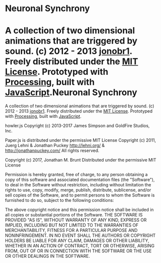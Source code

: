 Neuronal Synchrony
==================
A collection of two dimensional animations that are triggered by sound.
(c) 2012 - 2013 [jonobr1](http://jonobr1.com/). Freely distributed under the [MIT License](http://opensource.org/licenses/MIT).
Prototyped with [Processing](http://processing.org/), built with [JavaScript](http://jonobr1.github.com/two.js).Neuronal Synchrony
==================
A collection of two dimensional animations that are triggered by sound.
(c) 2012 - 2013 [jonobr1](http://jonobr1.com/). Freely distributed under the [MIT License](http://opensource.org/licenses/MIT).
Prototyped with [Processing](http://processing.org/), built with [JavaScript](http://jonobr1.github.com/two.js).

howler.js
Copyright (c) 2013-2017 James Simpson and GoldFire Studios, Inc.

Paper.js is distributed under the permissive MIT License
Copyright (c) 2011, Juerg Lehni & Jonathan Puckey
http://lehni.org/ & http://jonathanpuckey.com/
All rights reserved.

Copyright (c) 2017, Jonathan M. Brunt
Distributed under the permissive MIT License 

Permission is hereby granted, free of charge, to any person obtaining a copy of this software and associated documentation files (the "Software"), to deal in the Software without restriction, including without limitation the rights to use, copy, modify, merge, publish, distribute, sublicense, and/or sell copies of the Software, and to permit persons to whom the Software is furnished to do so, subject to the following conditions:

The above copyright notice and this permission notice shall be included in all copies or substantial portions of the Software.
THE SOFTWARE IS PROVIDED "AS IS", WITHOUT WARRANTY OF ANY KIND, EXPRESS OR IMPLIED, INCLUDING BUT NOT LIMITED TO THE WARRANTIES OF MERCHANTABILITY, FITNESS FOR A PARTICULAR PURPOSE AND NONINFRINGEMENT. IN NO EVENT SHALL THE AUTHORS OR COPYRIGHT HOLDERS BE LIABLE FOR ANY CLAIM, DAMAGES OR OTHER LIABILITY, WHETHER IN AN ACTION OF CONTRACT, TORT OR OTHERWISE, ARISING FROM, OUT OF OR IN CONNECTION WITH THE SOFTWARE OR THE USE OR OTHER DEALINGS IN THE SOFTWARE.
